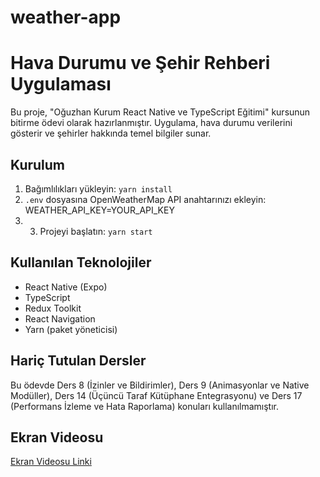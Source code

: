 # weather-app

# Hava Durumu ve Şehir Rehberi Uygulaması

Bu proje, "Oğuzhan Kurum React Native ve TypeScript Eğitimi" kursunun bitirme ödevi olarak hazırlanmıştır. Uygulama, hava durumu verilerini gösterir ve şehirler hakkında temel bilgiler sunar.

## Kurulum

1. Bağımlılıkları yükleyin: `yarn install`
2. `.env` dosyasına OpenWeatherMap API anahtarınızı ekleyin: WEATHER_API_KEY=YOUR_API_KEY
3. 3. Projeyi başlatın: `yarn start`

## Kullanılan Teknolojiler

- React Native (Expo)
- TypeScript
- Redux Toolkit
- React Navigation
- Yarn (paket yöneticisi)

## Hariç Tutulan Dersler

Bu ödevde Ders 8 (İzinler ve Bildirimler), Ders 9 (Animasyonlar ve Native Modüller), Ders 14 (Üçüncü Taraf Kütüphane Entegrasyonu) ve Ders 17 (Performans İzleme ve Hata Raporlama) konuları kullanılmamıştır.

## Ekran Videosu

[Ekran Videosu Linki](#)
